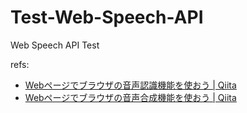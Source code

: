 # Test-Web-Speech-API
Web Speech API Test

refs:
- [Webページでブラウザの音声認識機能を使おう | Qiita](https://qiita.com/hmmrjn/items/4b77a86030ed0071f548)
- [Webページでブラウザの音声合成機能を使おう | Qiita](https://qiita.com/hmmrjn/items/be29c62ba4e4a02d305c)
